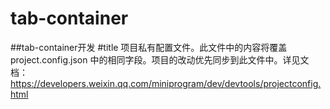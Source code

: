 # tab-container
##tab-container开发
#title
项目私有配置文件。此文件中的内容将覆盖 project.config.json 中的相同字段。项目的改动优先同步到此文件中。详见文档：https://developers.weixin.qq.com/miniprogram/dev/devtools/projectconfig.html
